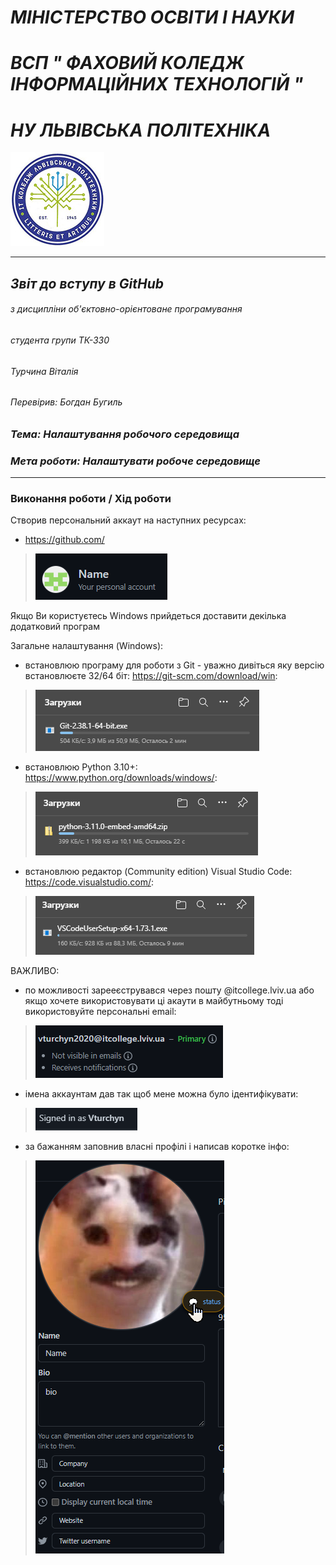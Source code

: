 #               *МІНІСТЕРСТВО ОСВІТИ І НАУКИ*
#       *ВСП " ФАХОВИЙ КОЛЕДЖ ІНФОРМАЦІЙНИХ ТЕХНОЛОГІЙ "*
#                *НУ ЛЬВІВСЬКА ПОЛІТЕХНІКА*

![alt text](https://github.com/Vturchyn/Labs/blob/c00754d8ec38288fd662ce6ce98ddfac22916db7/1_lab_python_program/%D1%84%D0%BE%D1%82%D0%BE%D0%B3%D1%80%D0%B0%D1%84%D1%96%D1%97/logotype.jpg "logotype of ІТ Коледж")


---
##               *Звіт до вступу в GitHub*

###### з дисципліни об'єктовно-орієнтоване програмування
######              студента групи _ТК-330_
######                 _Турчина Віталія_
######             Перевірив: _Богдан Бугиль_

### _Тема: Налаштування робочого середовища_
### _Мета роботи: Налаштувати робоче середовище_


---
### **Виконання роботи** / **Хід роботи**

Створив персональний аккаут на наступних ресурсах:
- https://github.com/
> ![alt text](https://github.com/Vturchyn/Labs/blob/825ec21f746c69b1220b1023e39170978508970f/setting_working_placing/screenshots/akkaunt.png "akkaunt")

Якщо Ви користуєтесь Windows прийдеться доставити декілька додатковий програм

Загальне налаштування (Windows):
- встановлюю програму для роботи з Git - уважно дивіться яку версію встановлюєте 32/64 біт: https://git-scm.com/download/win:
> ![alt text](https://github.com/Vturchyn/Labs/blob/2130ae653c45779bece79675e235a6f10e6db9ae/setting_working_placing/screenshots/ustanovka%201.png "ustanovka 1")
- встановлюю Python 3.10+: https://www.python.org/downloads/windows/:
> ![alt text](https://github.com/Vturchyn/Labs/blob/2130ae653c45779bece79675e235a6f10e6db9ae/setting_working_placing/screenshots/ustanovka%202.png "ustanovka 2")
- встановлюю редактор (Community edition) Visual Studio Code: https://code.visualstudio.com/:
> ![alt text](https://github.com/Vturchyn/Labs/blob/2130ae653c45779bece79675e235a6f10e6db9ae/setting_working_placing/screenshots/ustanovka%203.png "ustanovka 3")

ВАЖЛИВО:
- по можливості зарееєструвався через пошту @itcollege.lviv.ua  або якщо хочете
використовувати ці акаути в майбутньому тоді використовуйте персональні
email:
> ![alt text](https://github.com/Vturchyn/Labs/blob/0b790b617d2dadbef44be2f870c16c88ad55d68a/setting_working_placing/screenshots/poCHta.png "poCHta")
- імена аккаунтам дав так щоб мене можна було ідентифікувати:
> ![alt text](https://github.com/Vturchyn/Labs/blob/d0020785f3ec921e46e129768c6fbea7a255d027/setting_working_placing/screenshots/username.png "username")
- за бажанням заповнив власні профілі і написав коротке інфо:
> ![alt text](https://github.com/Vturchyn/Labs/blob/354290910ece2c80987e52f1134e363ce5ac80f2/setting_working_placing/screenshots/info.png "info")
